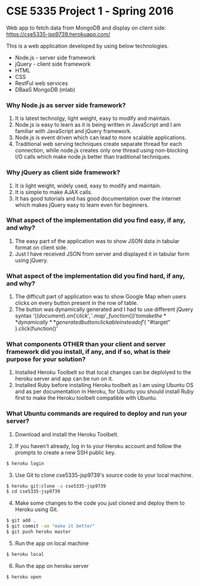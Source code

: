 # CSE 5335 Project 1 ‐ Spring 2016

Web app to fetch data from MongoDB and display on client side: https://cse5335-jsp9739.herokuapp.com/

This is a web application developed by using below technologies.

- Node.js - server side framework
- jQuery - client side framework
- HTML 
- CSS
- RestFul web services
- DBaaS MongoDB (mlab)

### Why Node.js as server side framework?

1. It is latest technolgy, light weight, easy to modify and maintain.
2. Node.js is easy to learn as it is being written in JavaScript and I am familiar with JavaScript and jQuery framework.
2. Node.js is event driven which can lead to more scalable applications.
3. Traditional web serving techniques create separate thread for each connection, while node.js creates only one thread using non-blocking I/O calls which make node.js better than traditional techniques.

### Why jQuery as client side framework?

1. It is light weight, widely used, easy to modify and maintain.
2. It is simple to make AJAX calls.
3. It has good tutorials and has good documentation over the internet which makes jQuery easy to learn even for beginners.

### What aspect of the implementation did you find easy, if any, and why?

1. The easy part of the application was to show JSON data in tabular format on client side.
2. Just I have received JSON from server and displayed it in tabular form using jQuery.

### What aspect of the implementation did you find hard, if any, and why? 

1. The difficult part of application was to show Google Map when users clicks on every button present in the row of table. 
2. The button was dynamically generated and I had to use different jQuery syntax '($(document).on( 'click','.map',function())' to make the **dynamically** generated button clickable instead of '$( "#target" ).click(function()'

### What components OTHER than your client and server framework did you install, if any, and if so, what is their purpose for your solution? 

1. Installed Heroku Toolbelt so that local changes can be deplolyed to the heroku server and app can be run on it.
2. Installed Ruby before installing Heroku toolbelt as I am using Ubuntu OS and as per documentation in Heroku, for Ubuntu you should install Ruby first to make the Heroku toolbelt compatible with Ubuntu.

### What Ubuntu commands are required to deploy and run your server?

1. Download and install the Heroku Toolbelt.

2. If you haven't already, log in to your Heroku account and follow the prompts to create a new SSH public key.

```sh
$ heroku login
```
3. Use Git to clone cse5335-jsp9739's source code to your local machine.

```sh
$ heroku git:clone -a cse5335-jsp9739
$ cd cse5335-jsp9739
```
4. Make some changes to the code you just cloned and deploy them to Heroku using Git.
```sh
$ git add .
$ git commit -am "make it better"
$ git push heroku master
```
5. Run the app on local machine
```sh
$ heroku local
```
6. Run the app on heroku server
```sh
$ heroku open
```
